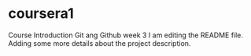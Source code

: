 # coursera1
Course Introduction Git ang Github week 3
I am editing the README file. Adding some more details about the project description.

